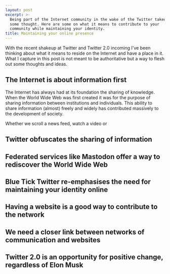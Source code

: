 ```yaml
---
layout: post
excerpt: >-
  Being part of the Internet community in the wake of the Twitter takeover needs
  some thought. Here are some on what it means to contribute to your
  community while maintaining your identity. 
title: Maintaining your online presence
---
```


With the recent shakeup at Twitter and Twitter 2.0 incoming I've been 
thinking about what it means to reside on the Internet and have a place 
in it. What I capture in this post is not meant to be authoritative but a way 
to flesh out some thoughts and ideas.

## The Internet is about information first
The Internet has always had at its foundation the sharing of knowledge. When
the World Wide Web was first created it was for the purpose of sharing information
between institutions and individuals. This ability to share information (almost)
freely and widely has contributed massively to the development of society.

Whether we scroll a news feed, watch a video or


## Twitter obfuscates the sharing of information


## Federated services like Mastodon offer a way to rediscover the World Wide Web


## Blue Tick Twitter re-emphasises the need for maintaining your identity online


## Having a website is a good way to contribute to the network


## We need a closer link between networks of communication and websites


## Twitter 2.0 is an opportunity for positive change, regardless of Elon Musk

